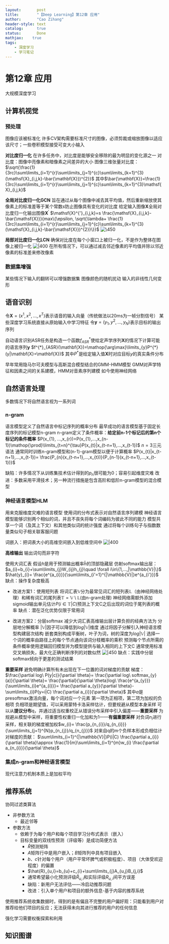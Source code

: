 ```yaml
---
layout:       post
title:        "【Deep Learning】第12章 应用"
author:       "Cao Zihang"
header-style: text
catalog:      true
status:		  Done
mathjax: 	true
tags:
    - 深度学习
    - 学习笔记
---
```

# 第12章 应用
大规模深度学习
## 计算机视觉
### 预处理
图像应该被标准化
许多CV架构需要标准尺寸的图像，必须剪裁或缩放图像以适应该尺寸；一些卷积模型接受可变大小输入

**对比度归一化**
在许多任务中，对比度是能够安全移除的最为明显的变化源之一
对比度：图像中亮像素和暗像素之间差异的大小
图像三维张量对比度：$\sqrt{\frac{1}{3rc}\sum\limits_{i=1}^{r}\sum\limits_{j=1}^{c}\sum\limits_{k=1}^{3}(\mathsf{X}_{i,j,k}-\bar{\mathbf{X}})^{2}}$
其中$\bar{\mathbf{X}}=\frac{1}{3rc}\sum\limits_{i=1}^{r}\sum\limits_{j=1}^{c}\sum\limits_{k=1}^{3}\mathsf{X}_{i,j,k}$

**全局对比度归一化GCN**
旨在通过从每个图像中减去其平均值，然后重新缩放使其像素上的标准差等于某个常数$s$防止图像具有变化的对比度
给定输入图像$\mathbf{X}$全局对比度归一化输出图像$\mathbf{X}^{'}$
$\mathsf{X}^{'}_{i,j,k}=s \frac{\mathsf{X}_{i,j,k}-\bar{\mathsf{X}}}{max\{\epsilon, \sqrt{\lambda+ \frac{1}{3rc}\sum\limits_{i=1}^{r}\sum\limits_{j=1}^{c}\sum\limits_{k=1}^{3}(\mathsf{X}_{i,j,k}-\bar{\mathsf{X}})^{2}}\}}$
![\450](https://raw.githubusercontent.com/CaoZihang/picpicpicpicpicpic78k664/main/img/202212201926945.jpg)

**局部对比度归一化LCN**
确保对比度在每个小窗口上被归一化，不是作为整体在图像上被归一化
![|400](https://raw.githubusercontent.com/CaoZihang/picpicpicpicpicpic78k664/main/img/202212201927224.jpg)
在所有情况下，可以通过减去邻近像素的平均值并除以邻近像素的标准差来修改像素

### 数据集增强
某些情况下输入的翻转可以增强数据集
图像颜色的随机扰动
输入的非线性几何变形

## 语音识别
令$\mathbf{X}=(x^{1},x^{2},...,x^{T})$表示语音的输入向量（传统做法以20ms为一帧分割信号）
某些深度学习系统直接从原始输入中学习特征
令$\mathbf{y}=(y_{1},y^{2},...,y_{N})$表示目标的输出序列

自动语言识别ASR任务是构造一个函数$f^{*}_{ASR}$使给定声学序列$\mathbf{X}$的情况下计算可能的语言序列$\mathbf{y}$
$f^{*}_{ASR}(\mathbf{X})=\mathop{\arg\max}\limits_{y}P^{*}(y|\mathbf{X}=\mathbf{X})$
其中$P^{*}$是给定输入值$\mathbf{X}$时对应目标$y$的真实条件分布

早年常用隐马尔可夫模型与高斯混合模型结合的GMM-HMM模型
GMM对声学特征和因素之间的关系建模，HMM对音素序列建模
如今使用神经网络

## 自然语言处理
多数情况下将自然语言视为一系列词
### n-gram
语言模型定义了自然语言中标记序列的概率分布
最早成功的语言模型基于固定长度序列的标记模型n-gram
n-gram定义了条件概率：**给定前n-1个标记后的第n个标记的条件概率**
$P(x_{1}, ...,x_{r})=P(x_{1},...,x_{n-1})\mathop{\prod}\limits_{t=n}^{\tau}P(x_{t}|x_{t-n+1},...,x_{t-1})$
$n=3$三元语法
通常同时训练n-gram模型和(n-1)-gram模型以便于计算概率
$P(x_{t}|x_{t-n+1},...,x_{t-1})= \frac{P_{n}(x_{t-n+1},...,x_{t})}{P_{n-1}(x_{t-n+1},...,x_{t-1})}$

缺陷：许多情况下从训练集技术估计得到的$p_{n}$很可能为0；容易引起维度灾难
改进：多数采用平滑技术；另一种流行措施是包含高阶和低阶n-gram模型的混合模型

### 神经语言模型HLM
用来克服维度灾难的语言模型
使用词的分布式表示对自然语言序列建模
神经语言模型能够识别两个相似的词，并且不丧失将每个词编码为彼此不同的能力
模型共享一个词（及其上下文）和其他类似词的统计强度
通过将每个训练句子与指数数量类似句子相关联客服问题

词嵌入：把词表大小的高维空间嵌入到低维空间中
![|400](https://raw.githubusercontent.com/CaoZihang/picpicpicpicpicpic78k664/main/img/202212201928383.jpg)

**高维输出**
输出词句而非字符

使用大词汇表
假设$h$是用于预测输出概率$\hat{h}$的顶部隐藏层
仿射softmax输出层：$a_{i}=b_{i}+\sum\limits_{j}W_{ij}h_{j}\quad \forall i\in\{1,...,|\mathbb{V}|\}$
$\hat{y}_{i}= \frac{e^{a_{i}}}{\sum\limits_{i'=1}^{|\mathbb{V}|}e^{a_{i'}}}$
缺点：操作复杂度极高

- 改进方案1：使用短列表
将词汇表$\mathbb{V}$分为最常见词汇的短列表$\mathbb{L}$（由神经网络处理）和稀有词汇的尾列表$\mathbb{T}=\mathbb{V}\setminus\mathbb{L}$(由n-gram处理)
神经网络需额外添加sigmoid输出单元估计$P(i\in \mathbb{T}|C)$预测上下文C之后出现的词位于尾列表的概率
缺点：潜在泛化优势仅限于常用词

- 改进方案2：分层softmax
减少大词汇表高维输出层计算负担的经典方法为 分层地分解概率
$|\mathbb{V}|$因子可以降低到$log|\mathbb{V}|$维度
通过将因子分解引入神经语言模型构建层次结构
嵌套类别构成平衡树，叶子为词，树的深度为$log|\mathbb{V}|$
选择一个词的概率由路径上的每个节点通向该词分枝概率的乘积
预测每个节点所需的条件概率使用逻辑回归模型并为模型提供与输入相同的上下文C
通常使用标准交叉熵损失，最大化正确判断序列的对数似然
![|450](https://raw.githubusercontent.com/CaoZihang/picpicpicpicpicpic78k664/main/img/202212201929183.jpg)
缺点：实践中分层softmax倾向于更差的测试结果

**重要采样**
避免明确计算所有未出现在下一位置的词对梯度的贡献
梯度：$\frac{\partial log\ P(y|c)}{\partial \theta}= \frac{\partial log\ softmax_{y}(a)}{\partial \theta}= \frac{\partial}{\partial \theta}log\ \frac{e^{a_{y}}}{\sum\limits_{i}e^{a_{i}}}= \frac{\partial a_{y}}{\partial \theta}-\sum\limits_{i}P(y=i|C) \frac{\partial a_{i}}{\partial \theta}$
其中$a$是presoftmax激活向量，每个词对应一个元素
第一项为正相项，第二项为加权的负相项
负相项是期望值，可以采用蒙特卡洛采样估计，但要规避从模型本身采样
可以从**提议分布**q，并通过适当权重校正从错误分布采样中引入偏差——**重要采样**
为规避从模型中采样，将重要性权重归一化加和为1——**有偏重要采样**
对负词$n_{i}$进行采样，相关联的梯度被加权$w_{i}= \frac{p_{n_{i}}/q_{n_{i}}}{\sum\limits_{j=1}^{N}p_{n_{j}}/q_{n_{j}}}$
对来自q的m个负样本形成负相估计对梯度的贡献：
$\sum\limits_{i=1}^{|\mathbb{V}|}P(i|C) \frac{\partial a_{i}}{\partial \theta}\approx \frac{1}{m}\sum\limits_{i=1}^{m}w_{i} \frac{\partial a_{n_{i}}}{\partial \theta}$


### 集成n-gram和神经语言模型

现代注意力机制本质上是加权平均

## 推荐系统
协同过滤类算法
- 非参数方法
	- 最近邻等
- 参数方法
	- 依赖于为每个用户和每个项目学习分布式表示（嵌入）
	- 目标变量的双线性预测（评级等）是成功简便方法
		- $\hat{R}$预测矩阵
		- $A$矩阵行中是用户嵌入；$B$矩阵列中具有项目嵌入
		- $b、c$针对每个用户（用户平常坏脾气或积极程度）、项目（大体受欢迎程度）的偏置
		- $\hat{R}_{u,i}=b_{u}+c_{i}+\sum\limits_{j}A_{u,j}B_{j,i}$
		- 通常希望最小化预测评级$\hat{R}_{u,i}$和实际评级$R_{u,i}$间平方误差
		- 缺陷：新用户无法评估——冷启动推荐问题
		- 改进：引入单个用户和项目的额外信息-基于内容的推荐系统

使用推荐系统收集数据时，得到的是有偏且不完整的用户偏好观：只能看到用户对推荐给他们项目的反应；无法获得未向其进行推荐的用户的任何信息

强化学习需要权衡探索和利用

## 知识图谱